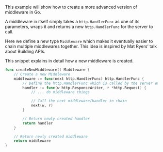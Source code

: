 This example will show how to create a more advanced version of middleware in Go.

A middleware in itself simply takes a `http.HandlerFunc` as one of its parameters, wraps it and returns a new `http.HandlerFunc` for the server to call.

Here we define a new type `Middleware` which makes it eventually easier to chain multiple middlewares together. This idea is inspired by Mat Ryers’ talk about Building APIs.

This snippet explains in detail how a new middleware is created.

```go
func createNewMiddleware() Middleware {
    // Create a new Middleware
    middleware := func(next http.HandlerFunc) http.HandlerFunc {
        // Define the http.HandlerFunc which is called by the server eventually
        handler := func(w http.ResponseWriter, r *http.Request) {
            // ... do middleware things

            // Call the next middleware/handler in chain
            next(w, r)
        }

        // Return newly created handler
        return handler
    }

    // Return newly created middleware
    return middleware
}
```
